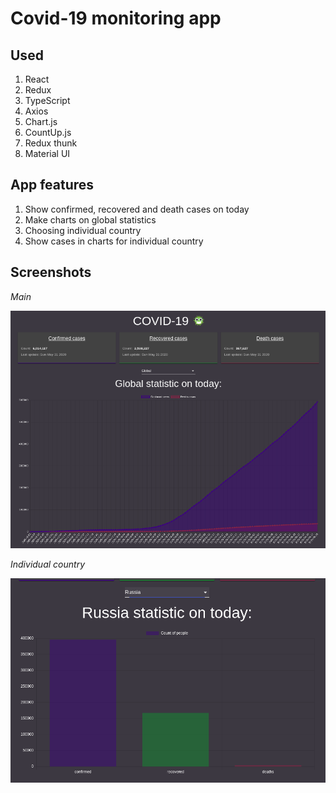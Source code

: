# Covid-19 monitoring app

## Used

1. React
2. Redux
3. TypeScript
4. Axios
5. Chart.js
6. CountUp.js
7. Redux thunk
8. Material UI

## App features

1. Show confirmed, recovered and death cases on today
2. Make charts on global statistics
3. Choosing individual country
4. Show cases in charts for individual country

## Screenshots

_Main_

![screen1](screen1.png)

_Individual country_

![screen2](screen2.png)
